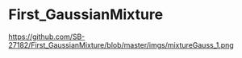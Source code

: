 # First_GaussianMixture

https://github.com/SB-27182/First_GaussianMixture/blob/master/imgs/mixtureGauss_1.png
